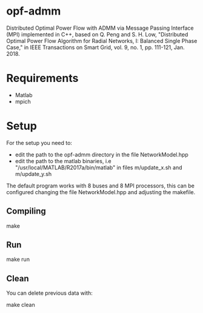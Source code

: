 # opf-admm

Distributed Optimal Power Flow with ADMM via Message Passing Interface (MPI) implemented in C++, based on Q. Peng and S. H. Low, "Distributed Optimal Power Flow Algorithm for Radial Networks, I: Balanced Single Phase Case," in IEEE Transactions on Smart Grid, vol. 9, no. 1, pp. 111-121, Jan. 2018.

# Requirements
- Matlab
- mpich

# Setup
For the setup you need to:
- edit the path to the opf-admm directory in the file NetworkModel.hpp
- edit the path to the matlab binaries, i.e "/usr/local/MATLAB/R2017a/bin/matlab" in files m/update_x.sh and m/update_y.sh

The default program works with 8 buses and 8 MPI processors, this can be configured changing the file NetworkModel.hpp and adjusting the makefile.

## Compiling
make

## Run
make run

## Clean
You can delete previous data with:

make clean
